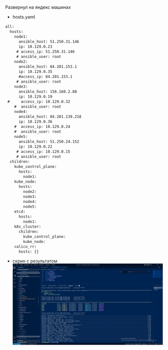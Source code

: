 Развернул на яндекс машинах
 - hosts.yaml
```
all:
  hosts:
    node1:
      ansible_host: 51.250.31.146
      ip: 10.129.0.23
     # access_ip: 51.250.31.146
     # ansible_user: root
    node2:
      ansible_host: 84.201.153.1
      ip: 10.129.0.35
      #access_ip: 84.201.153.1
     # ansible_user: root
    node3:
      ansible_host: 158.160.2.88
      ip: 10.129.0.19
 #     access_ip: 10.129.0.32
    #  ansible_user: root
    node4:
      ansible_host: 84.201.139.218
      ip: 10.129.0.36
    #  access_ip: 10.129.0.24
    #  ansible_user: root
    node5:
      ansible_host: 51.250.24.152
      ip: 10.129.0.22
     # access_ip: 10.129.0.15
     # ansible_user: root
  children:
    kube_control_plane:
      hosts:
        node1:
    kube_node:
      hosts:
        node2:
        node3:
        node4:
        node5:        
    etcd:
      hosts:
        node1:
    k8s_cluster:
      children:
        kube_control_plane:
        kube_node:
    calico_rr:
      hosts: {}
```
 - скрин с результатом
![screenshot](https://github.com/vk1391/devops-netology/blob/959dabffca2e366a949965bc38e1eb29c70a3873/%D0%B8%D0%B7%D0%BE%D0%B1%D1%80%D0%B0%D0%B6%D0%B5%D0%BD%D0%B8%D0%B5_2022-10-14_143130786.png)
